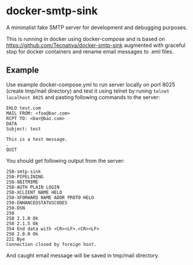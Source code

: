 # docker-smtp-sink

A minimalist fake SMTP server for development and debugging purposes.

This is running in docker using docker-compose and is based on https://github.com/Tecnativa/docker-smtp-sink augmented with graceful stop for docker containers and rename email messages to .eml files.


## Example

Use example docker-compose.yml to run server locally on port 8025 (create tmp/mail directory) and test it using telnet by runing `telnet localhost 8025` and pasting following commands to the server:

```
EHLO test.com
MAIL FROM: <foo@bar.com>
RCPT TO: <bar@baz.com>
DATA
Subject: test

This is a test message.
.
QUIT

```

You should get following output from the server:

```
250-smtp-sink
250-PIPELINING
250-8BITMIME
250-AUTH PLAIN LOGIN
250-XCLIENT NAME HELO
250-XFORWARD NAME ADDR PROTO HELO
250-ENHANCEDSTATUSCODES
250-DSN
250
250 2.1.0 Ok
250 2.1.5 Ok
354 End data with <CR><LF>.<CR><LF>
250 2.0.0 Ok
221 Bye
Connection closed by foreign host.
```

And caught email message will be saved in tmp/mail directory.
